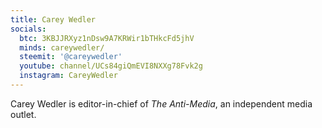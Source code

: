 ```yaml
---
title: Carey Wedler
socials:
  btc: 3KBJJRXyz1nDsw9A7KRWir1bTHkcFd5jhV
  minds: careywedler/
  steemit: '@careywedler'
  youtube: channel/UCs84giQmEVI8NXXg78Fvk2g
  instagram: CareyWedler
---
```


Carey Wedler is editor-in-chief of _The Anti-Media_, an independent media
outlet.
